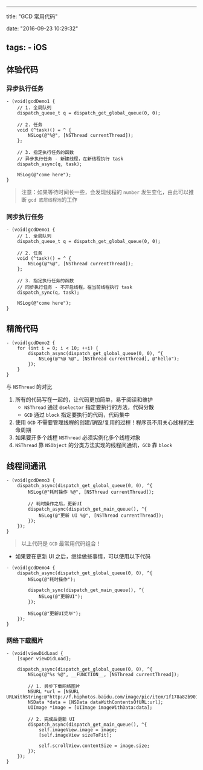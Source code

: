 
---
title: "GCD 常用代码"

date: "2016-09-23 10:29:32"

tags: 
    - iOS
---
## 体验代码

### 异步执行任务

```objc
- (void)gcdDemo1 {
    // 1. 全局队列
    dispatch_queue_t q = dispatch_get_global_queue(0, 0);

    // 2. 任务
    void (^task)() = ^ {
        NSLog(@"%@", [NSThread currentThread]);
    };

    // 3. 指定执行任务的函数
    // 异步执行任务 - 新建线程，在新线程执行 task
    dispatch_async(q, task);

    NSLog(@"come here");
}
```

> 注意：如果等待时间长一些，会发现线程的 `number` 发生变化，由此可以推断 `gcd 底层线程池`的工作

<!-- more -->

### 同步执行任务

```objc
- (void)gcdDemo1 {
    // 1. 全局队列
    dispatch_queue_t q = dispatch_get_global_queue(0, 0);

    // 2. 任务
    void (^task)() = ^ {
        NSLog(@"%@", [NSThread currentThread]);
    };

    // 3. 指定执行任务的函数
    // 同步执行任务 - 不开启线程，在当前线程执行 task
    dispatch_sync(q, task);

    NSLog(@"come here");
}
```

## 精简代码

```objc
- (void)gcdDemo2 {
    for (int i = 0; i < 10; ++i) {
        dispatch_async(dispatch_get_global_queue(0, 0), ^{
            NSLog(@"%@ %@", [NSThread currentThread], @"hello");
        });
    }
}
```

与 `NSThread` 的对比

1. 所有的代码写在一起的，让代码更加简单，易于阅读和维护
    * `NSThread` 通过 `@selector` 指定要执行的方法，代码分散
    * `GCD` 通过 `block` 指定要执行的代码，代码集中
2. 使用 `GCD` 不需要管理线程的创建/销毁/复用的过程！程序员不用关心线程的生命周期
3. 如果要开多个线程 `NSThread` 必须实例化多个线程对象
4. `NSThread` 靠 `NSObject` 的分类方法实现的线程间通讯，`GCD` 靠 `block`

## 线程间通讯

```objc
- (void)gcdDemo3 {
    dispatch_async(dispatch_get_global_queue(0, 0), ^{
        NSLog(@"耗时操作 %@", [NSThread currentThread]);

        // 耗时操作之后，更新UI
        dispatch_async(dispatch_get_main_queue(), ^{
            NSLog(@"更新 UI %@", [NSThread currentThread]);
        });
    });
}
```

> 以上代码是 `GCD` 最常用代码组合！

* 如果要在更新 UI 之后，继续做些事情，可以使用以下代码

```objc
- (void)gcdDemo4 {
    dispatch_async(dispatch_get_global_queue(0, 0), ^{
        NSLog(@"耗时操作");

        dispatch_sync(dispatch_get_main_queue(), ^{
            NSLog(@"更新UI");
        });

        NSLog(@"更新UI完毕");
    });
}
```

### 网络下载图片

```objc
- (void)viewDidLoad {
    [super viewDidLoad];

    dispatch_async(dispatch_get_global_queue(0, 0), ^{
        NSLog(@"%s %@", __FUNCTION__, [NSThread currentThread]);

        // 1. 异步下载网络图片
        NSURL *url = [NSURL URLWithString:@"http://f.hiphotos.baidu.com/image/pic/item/1f178a82b9014a901bef674aaa773912b21bee70.jpg"];
        NSData *data = [NSData dataWithContentsOfURL:url];
        UIImage *image = [UIImage imageWithData:data];

        // 2. 完成后更新 UI
        dispatch_async(dispatch_get_main_queue(), ^{
            self.imageView.image = image;
            [self.imageView sizeToFit];

            self.scrollView.contentSize = image.size;
        });
    });
}
```

